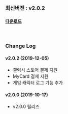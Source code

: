 ### 최신버전 : v2.0.2

#### [다운로드](https://xyuditqzezxs1008973.cdn.ntruss.com/sdk/GamePotSDK_Android_1205.zip)

<br/>

### Change Log

#### v2.0.2 (2019-12-05)

- 갤럭시 스토어 결제 지원
- MyCard 결제 지원
- 게임 캐릭터 로그 기능 추가

#### v2.0.0 (2019-10-17)

- v2.0.0 릴리즈
